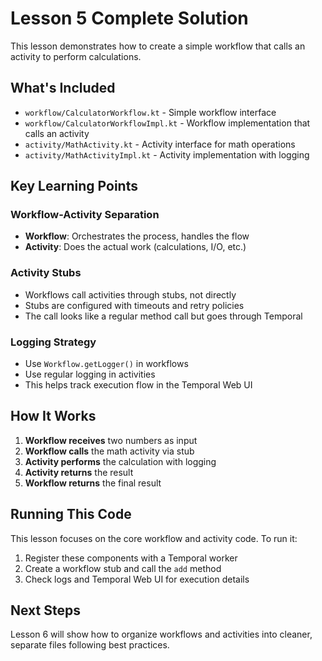# Lesson 5 Complete Solution

This lesson demonstrates how to create a simple workflow that calls an activity to perform calculations.

## What's Included

- `workflow/CalculatorWorkflow.kt` - Simple workflow interface
- `workflow/CalculatorWorkflowImpl.kt` - Workflow implementation that calls an activity
- `activity/MathActivity.kt` - Activity interface for math operations
- `activity/MathActivityImpl.kt` - Activity implementation with logging

## Key Learning Points

### Workflow-Activity Separation
- **Workflow**: Orchestrates the process, handles the flow
- **Activity**: Does the actual work (calculations, I/O, etc.)

### Activity Stubs
- Workflows call activities through stubs, not directly
- Stubs are configured with timeouts and retry policies
- The call looks like a regular method call but goes through Temporal

### Logging Strategy
- Use `Workflow.getLogger()` in workflows
- Use regular logging in activities
- This helps track execution flow in the Temporal Web UI

## How It Works

1. **Workflow receives** two numbers as input
2. **Workflow calls** the math activity via stub
3. **Activity performs** the calculation with logging
4. **Activity returns** the result
5. **Workflow returns** the final result

## Running This Code

This lesson focuses on the core workflow and activity code. To run it:

1. Register these components with a Temporal worker
2. Create a workflow stub and call the `add` method
3. Check logs and Temporal Web UI for execution details

## Next Steps

Lesson 6 will show how to organize workflows and activities into cleaner, separate files following best practices. 